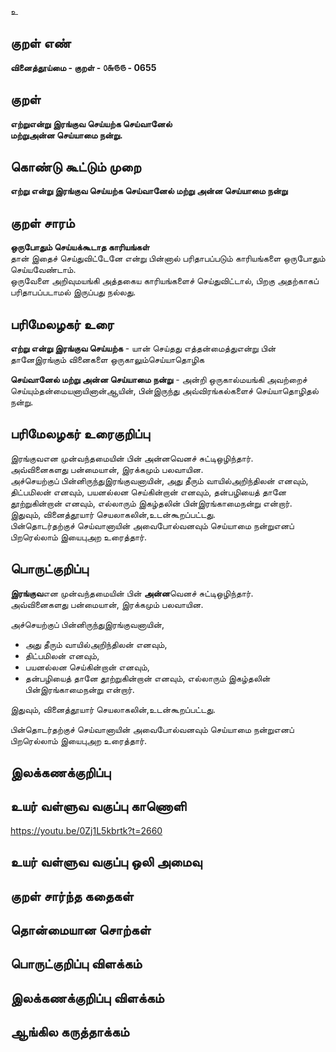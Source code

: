 உ

## குறள் எண் 

**வினைத்தூய்மை - குறள் - ௦௬௫௫ - 0655**  

## குறள் 

**எற்றுஎன்று இரங்குவ செய்யற்க செய்வானேல்  
மற்றுஅன்ன செய்யாமை நன்று.**  

## கொண்டு கூட்டும் முறை

**எற்று என்று இரங்குவ செய்யற்க செய்வானேல் மற்று அன்ன செய்யாமை நன்று**

## குறள் சாரம் 

**ஒருபோதும் செய்யக்கூடாத காரியங்கள்**     
தான் இதைச் செய்துவிட்டேனே என்று பின்னால் பரிதாபப்படும் காரியங்களை ஒருபோதும் செய்யவேண்டாம்.  
ஒருவேளை அறிவுமயங்கி அத்தகைய காரியங்களைச் செய்துவிட்டால், பிறகு அதற்காகப் பரிதாபப்படாமல் இருப்பது நல்லது.  

## பரிமேலழகர் உரை

**எற்று என்று இரங்குவ செய்யற்க** - யான் செய்தது எத்தன்மைத்துஎன்று பின் தானேஇரங்கும் வினைகளை ஒருகாலும்செய்யாதொழிக  

**செய்வானேல் மற்று அன்ன செய்யாமை நன்று** - அன்றி ஒருகால்மயங்கி அவற்றைச் செய்யும்தன்மையனாயினான்ஆயின், பின்இருந்து அவ்விரங்கல்களைச் செய்யாதொழிதல் நன்று.  


## பரிமேலழகர் உரைகுறிப்பு   

இரங்குவஎன முன்வந்தமையின் பின் அன்னவெனச் சுட்டிஒழிந்தார்.  
அவ்வினைகளது பன்மையான், இரக்கமும் பலவாயின.  
அச்செயற்குப் பின்னிருந்துஇரங்குவனாயின், அது தீரும் வாயில்அறிந்திலன் எனவும், திட்பமிலன் எனவும், பயனல்லன செய்கின்றான் எனவும், தன்பழியைத் தானே தூற்றுகின்றான் எனவும், எல்லாரும் இகழ்தலின் பின்இரங்காமைநன்று என்றார்.  
இதுவும், வினைத்தூயார் செயலாகலின்,உடன்கூறப்பட்டது.  
பின்தொடர்தற்குச் செய்வானாயின் அவைபோல்வனவும் செய்யாமை நன்றுஎனப் பிறரெல்லாம் இயைபுஅற உரைத்தார்.    

## பொருட்குறிப்பு 

**இரங்குவ**என முன்வந்தமையின் பின் **அன்ன**வெனச் சுட்டிஒழிந்தார்.  
அவ்வினைகளது பன்மையான், இரக்கமும் பலவாயின.  

அச்செயற்குப் பின்னிருந்துஇரங்குவனாயின்,  
* அது தீரும் வாயில்அறிந்திலன் எனவும்,  
* திட்பமிலன் எனவும்,  
* பயனல்லன செய்கின்றான் எனவும்,  
* தன்பழியைத் தானே தூற்றுகின்றான் எனவும், எல்லாரும் இகழ்தலின் பின்இரங்காமைநன்று என்றார்.  

இதுவும், வினைத்தூயார் செயலாகலின்,உடன்கூறப்பட்டது.  

பின்தொடர்தற்குச் செய்வானாயின் அவைபோல்வனவும் செய்யாமை நன்றுஎனப் பிறரெல்லாம் இயைபுஅற உரைத்தார்.      

## இலக்கணக்குறிப்பு  


## உயர் வள்ளுவ வகுப்பு காணொளி

https://youtu.be/0Zj1L5kbrtk?t=2660  

## உயர் வள்ளுவ வகுப்பு ஒலி அமைவு 

 
## குறள் சார்ந்த கதைகள் 


## தொன்மையான சொற்கள்


## பொருட்குறிப்பு விளக்கம்


## இலக்கணக்குறிப்பு விளக்கம்


## ஆங்கில கருத்தாக்கம் 


